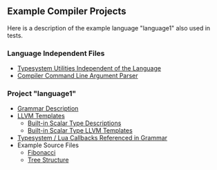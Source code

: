 ## Example Compiler Projects

Here is a description of the example language "language1" also used in tests.

### Language Independent Files
 - [Typesystem Utilities Independent of the Language](../examples/typesystem_utils.lua)
 - [Compiler Command Line Argument Parser](../examples/cmdlinearg.lua)

### Project "language1"
 - [Grammar Description](../examples/language1/grammar.g)
 - [LLVM Templates](../examples/language1/llvmir.lua) 
      - [Built-in Scalar Type Descriptions](../examples/language1/scalar_types.txt)
      - [Built-in Scalar Type LLVM Templates](../examples/language1/llvmir_scalar.lua)
 - [Typesystem / Lua Callbacks Referenced in Grammar](../examples/language1/typesystem.lua)
 - Example Source Files
    - [Fibonacci](../examples/language1/sources/fibo.prg)
    - [Tree Structure](../examples/language1/sources/tree.prg)
 
